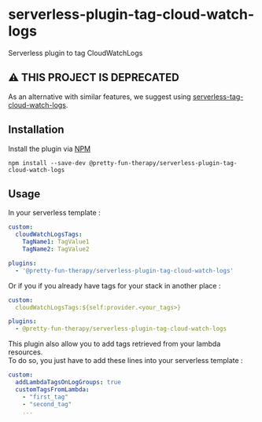 # serverless-plugin-tag-cloud-watch-logs
Serverless plugin to tag CloudWatchLogs

## :warning: THIS PROJECT IS DEPRECATED

As an alternative with similar features, we suggest using [serverless-tag-cloud-watch-logs](https://github.com/gfragoso/serverless-tag-cloud-watch-logs).

## Installation
Install the plugin via <a href="https://docs.npmjs.com/cli/install">NPM</a>

```
npm install --save-dev @pretty-fun-therapy/serverless-plugin-tag-cloud-watch-logs
```

## Usage
In your serverless template :

```yaml
custom:
  cloudWatchLogsTags:
    TagName1: TagValue1
    TagName2: TagValue2

plugins:
  - '@pretty-fun-therapy/serverless-plugin-tag-cloud-watch-logs'
```

Or if you if you already have tags for your stack in another place :

```yaml
custom:
  cloudWatchLogsTags:${self:provider.<your_tags>}

plugins:
  - @pretty-fun-therapy/serverless-plugin-tag-cloud-watch-logs
```

This plugin also allow you to add tags retrieved from your lambda resources.  
To do so, you just have to add these lines into your serverless template :

```yaml
custom:
  addLambdaTagsOnLogGroups: true
  customTagsFromLambda:
    - "first_tag"
    - "second_tag"
    ...
```
